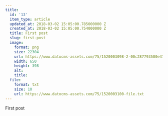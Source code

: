 ```yaml
---
title:
  id: '13'
  item_type: article
  updated_at: 2018-03-02 15:05:00.785000000 Z
  created_at: 2018-03-02 15:05:00.754000000 Z
  title: First post
  slug: first-post
  image:
    format: png
    size: 22304
    url: https://www.datocms-assets.com/75/1520003098-2-00c287793580e47fbe1222a1d44a6e25-95c66.png
    width: 650
    height: 398
    alt: 
    title: 
  file:
    format: txt
    size: 10
    url: https://www.datocms-assets.com/75/1520003100-file.txt
---
```


First post
